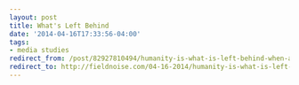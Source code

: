 ```yaml
---
layout: post 
title: What's Left Behind 
date: '2014-04-16T17:33:56-04:00' 
tags: 
- media studies 
redirect_from: /post/82927810494/humanity-is-what-is-left-behind-when-all-media/
redirect_to: http://fieldnoise.com/04-16-2014/humanity-is-what-is-left-behind-when-all-media
---
```



